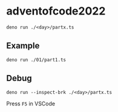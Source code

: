 # adventofcode2022

```deno run ./<day>/partx.ts```

## Example

```deno run ./01/part1.ts```

## Debug

```deno run --inspect-brk ./<day>/partx.ts```

Press `F5` in VSCode
